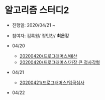 # 알고리즘 스터디2
- 진행일: 2020/04/21 ~
- 참여자: 김록원/ 정민찬/ **최은강**

- 04/20
  - [20200420/프로그래머스/예산](./0420/프로그래머스_예산.py)
  - [20200420/프로그래머스/가장 큰 정사각형](./0420/프로그래머스_가장큰정사각형.py)
  
- 04/21
  - [20200421/프로그래머스/입국심사](./0421/프로그래머스_입국심사.py)
  
- 04/22
